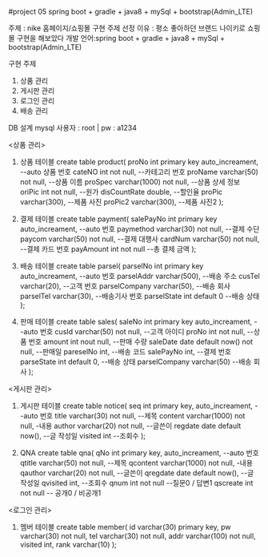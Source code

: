 #project 05
spring boot + gradle + java8 + mySql + bootstrap(Admin_LTE)

주제 : nike 홈페이지/쇼핑몰 구현
주제 선정 이유 : 평소 좋아하던 브랜드 나이키로 쇼핑몰 구현을 해보았다
개발 언어:spring boot + gradle + java8 + mySql + bootstrap(Admin_LTE)

구현 주제
1. 상품 관리
2. 게시판 관리
3. 로그인 관리
4. 배송 관리

DB 설계
mysql 사용자 : root | pw : a1234

<상품 관리>
1. 상품 테이블
create table product(
  proNo int primary key auto_increament, --auto 상품 번호
  cateNO int not null, --카테고리 번호
  proName varchar(50) not null, --상품 이름
  proSpec varchar(1000) not null, --상품 상세 정보
  oriPic int not null, --원가
  disCountRate double, --할인율
  proPic varchar(300), --제품 사진
  proPic2 varchar(300), --제품 사진2
  ); 

2. 결제 테이블
create table payment(
  salePayNo int primary key auto_increament, --auto 번호
  paymethod varchar(30) not null, --결제 수단
  paycom varchar(50) not null, --결제 대행사
  cardNum varchar(50) not null, --결제 카드 번호
  payAmount int not null --총 결제 금액
  );
  
  
3. 배송 테이블 
create table parsel(
  parselNo int primary key auto_increament, --auto 번호
  parselAddr varchar(500), --배송 주소
  cusTel varchar(20), --고객 번호
  parselCompany varchar(50), --배송 회사
  parselTel varchar(30), --배송기사 번호
  parselState int default 0 --배송 상태
  );
  

4. 판매 테이블
create table sales(
  saleNo int primary key auto_increament, --auto 번호
  cusId varchar(50) not null, --고객 아이디
  proNo int not null, --상품 번호
  amount int nout null, --판매 수량
  saleDate date default now() not null, --판매일
  pareselNo int, --배송 코드
  salePayNo int, --결제 번호
  parseState int default 0, --배송 상태
  parselCompany varchar(50) --배송 회사
  );
  

<게시판 관리>
1. 게시판 테이블
create table notice(
  seq int primary key, auto_increament, --auto 번호
  title varchar(30) not null, --제목
  content varchar(1000) not null, -내용
  author varchar(20) not null, --글쓴이
  regdate date default now(), --글 작성일
  visited int --조회수
  );

2. QNA
create table qna(
  qNo int primary key, auto_increament, --auto 번호
  qtitle varchar(50) not null, --제목
  qcontent varchar(1000) not null, -내용
  qauthor varchar(20) not null, --글쓴이
  qregdate date default now(), --글 작성일
  qvisited int, --조회수
  qnum int not null --질문0 / 답변1
  qscreate int not null -- 공개0 / 비공개1

<로그인 관리>
1. 멤버 테이블
create table member(
  id varchar(30) primary key,
  pw varchar(30) not null,
  tel varchar(30) not null,
  addr varchar(100) not null,
  visited int,
  rank varchar(10)
  );
  
